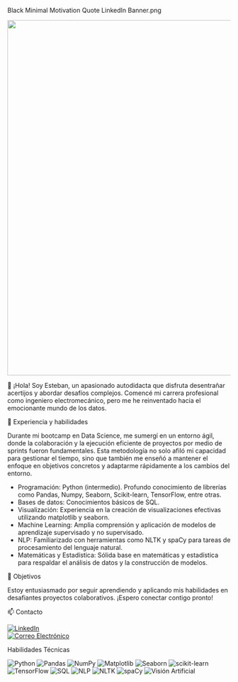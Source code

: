 Black Minimal Motivation Quote LinkedIn Banner.png

<div id="header" align="center">
  <img decoding="async" src="https://github.com/andresgvelasquez/andresgvelasquez/Black Minimal Motivation Quote LinkedIn Banner.png" width="800"/>
</div>

👋 ¡Hola! Soy Esteban, un apasionado autodidacta que disfruta desentrañar acertijos y abordar desafíos complejos. Comencé mi carrera profesional como ingeniero electromecánico, pero me he reinventado hacia el emocionante mundo de los datos.

💼 Experiencia y habilidades

Durante mi bootcamp en Data Science, me sumergí en un entorno ágil, donde la colaboración y la ejecución eficiente de proyectos por medio de sprints fueron fundamentales. Esta metodología no solo afiló mi capacidad para gestionar el tiempo, sino que también me enseñó a mantener el enfoque en objetivos concretos y adaptarme rápidamente a los cambios del entorno.

- Programación:   Python (intermedio). Profundo conocimiento de librerías como Pandas, Numpy, Seaborn, Scikit-learn, TensorFlow, entre otras.
- Bases de datos: Conocimientos básicos de SQL.
- Visualización: Experiencia en la creación de visualizaciones efectivas utilizando matplotlib y seaborn.
- Machine Learning: Amplia comprensión y aplicación de modelos de aprendizaje supervisado y no supervisado.
- NLP: Familiarizado con herramientas como NLTK y spaCy para tareas de procesamiento del lenguaje natural.
- Matemáticas y Estadística: Sólida base en matemáticas y estadística para respaldar el análisis de datos y la construcción de modelos.

🚀 Objetivos

Estoy entusiasmado por seguir aprendiendo y aplicando mis habilidades en desafiantes proyectos colaborativos. ¡Espero conectar contigo pronto!

📫 Contacto

[![LinkedIn](https://img.shields.io/badge/LinkedIn-0077B5?style=for-the-badge&logo=linkedin&logoColor=white)](https://www.linkedin.com/in/andres946/)  
[![Correo Electrónico](https://img.shields.io/badge/Correo%20Electrónico-andresgvelasquez8@gmail.com-red?style=for-the-badge&logo=mail.ru)](mailto:andresgvelasquez8@gmail.com)  

Habilidades Técnicas  

![Python](https://img.shields.io/badge/-Python-blue?style=for-the-badge&logo=python&logoColor=white&logoWidth=40)
![Pandas](https://img.shields.io/badge/-Pandas-blue?style=for-the-badge&logo=pandas&logoColor=white)
![NumPy](https://img.shields.io/badge/-NumPy-blue?style=for-the-badge&logo=numpy&logoColor=white)
![Matplotlib](https://img.shields.io/badge/-Matplotlib-blue?style=for-the-badge&logo=python&logoColor=white)
![Seaborn](https://img.shields.io/badge/-Seaborn-blue?style=for-the-badge&logo=python&logoColor=white)
![scikit-learn](https://img.shields.io/badge/-scikit--learn-blue?style=for-the-badge&logo=scikit-learn&logoColor=white)
![TensorFlow](https://img.shields.io/badge/-TensorFlow-blue?style=for-the-badge&logo=tensorflow&logoColor=white)
![SQL](https://img.shields.io/badge/-SQL-blue?style=for-the-badge&logo=sql&logoColor=white)
![NLP](https://img.shields.io/badge/-NLP-blue?style=for-the-badge&logo=book&logoColor=white)
![NLTK](https://img.shields.io/badge/-NLTK-blue?style=for-the-badge&logo=nltk&logoColor=white)
![spaCy](https://img.shields.io/badge/-spaCy-blue?style=for-the-badge&logo=spacy&logoColor=white)
![Visión Artificial](https://img.shields.io/badge/-Visión_Artificial-blue?style=for-the-badge&logo=data:image/png;base64,iVBORw0KGgoAAAANSUhEUgAAACAAAAAgCAQAAADZc7J/AAAA5ElEQVR42mNgoBNQikwBZAaR+BzAqK4xMdYXQAtiKK4xMaAxtdrOYCsMwDmAMWtupwmAnECqK5gCqCfMtFLjAGWADG9EaPZiDMYgDMYG2F1DK4xMacJwAxDKowG+D4GyG1RgAtiKKowGyBlWgBM4xOyjUDcAE5EaYpwgA6GtRgDcAdqowFmC9RpAqIoyxTF1gApbAGZBqK4whFYBmK5gDtNqK5wwjsS0Nk5J5X1vcAAAAASUVORK5CYII=&logoColor=white)







